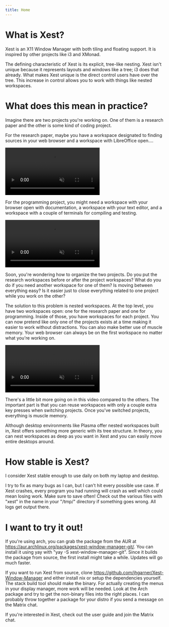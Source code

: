 ```yaml
---
title: Home
---
```


# What is Xest?

Xest is an X11 Window Manager with both tiling and floating support. It is
inspired by other projects like i3 and XMonad.

The defining characteristic of Xest is its explicit, tree-like nesting. Xest
isn't unique because it represents layouts and windows like a tree; i3 does that
already. What makes Xest unique is the direct control users have over the tree.
This increase in control allows you to work with things like nested workspaces.


# What does this mean in practice?

Imagine there are two projects you're working on. One of them is a
research paper and the other is some kind of coding project.

For the research paper, maybe you have a workspace designated to finding
sources in your web browser and a workspace with LibreOffice open....

<video playsinline autoplay muted loop>
  <source src=/images/research.mp4>
</video>

For the programming project, you might need a workspace with your browser open
with documentation, a workspace with your text editor, and a workspace with a
couple of terminals for compiling and testing.

<video playsinline autoplay muted loop>
  <source src=/images/codeproject.mp4>
</video>

Soon, you're wondering how to organize the two projects. Do you put the
research workspaces before or after the project workspaces? What do you do if
you need another workspace for one of them? Is moving between everything easy?
Is it easier just to close everything related to one project while you work on
the other?

The solution to this problem is nested workspaces. At the top level, you have
two workspaces open: one for the research paper and one for programming.
Inside of those, you have workspaces for each project. You can now pretend like
only one of the projects exists at a time making it easier to work without
distractions. You can also make better use of muscle memory. Your web browser
can always be on the first workspace no matter what you're working on.

<video playsinline autoplay muted loop>
  <source src=/images/nested.mp4>
</video>

There's a little bit more going on in this video compared to the others. The
important part is that you can reuse workspaces with only a couple
extra key presses when switching projects. Once you've switched projects,
everything is muscle memory.

Although desktop environments like Plasma offer nested workspaces built in, Xest
offers something more generic with its tree structure. In theory, you can nest
workspaces as deep as you want in Xest and you can easily move entire desktops
around.

How stable is Xest?
===================

I consider Xest stable enough to use daily on both my laptop and desktop.

I try to fix as many bugs as I can, but I can't hit every possible use
case. If Xest crashes, every program you had running will crash as well which
could mean losing work. Make sure to save often! Check out the
various files with "xest" in the name in your "/tmp/" directory if something
goes wrong. All logs get output there.

I want to try it out!
=====================

If you're using arch, you can grab the package from the AUR at
https://aur.archlinux.org/packages/xest-window-manager-git/. You can install it
using yay with "yay -S xest-window-manager-git". Since it builds the package
from source, the first install might take a while. Updates will go much faster.

If you want to run Xest from source, clone
https://github.com/jhgarner/Xest-Window-Manager and either install nix or setup
the dependencies yourself. The stack build tool should make the binary. For
actually creating the menus in your display manager, more work will be needed.
Look at the Arch package and try to get the non-binary files into the right
places. I can probably throw together a package for your distro if you send a
message on the Matrix chat.

If you're interested in Xest, check out the user guide and join the Matrix chat.